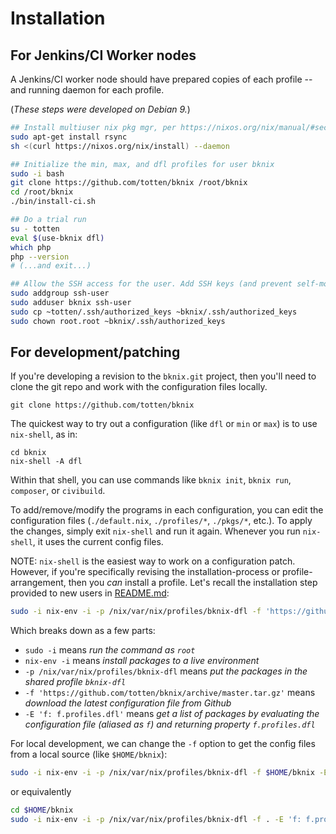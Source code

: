 # Installation

## For Jenkins/CI Worker nodes

A Jenkins/CI worker node should have prepared copies of each profile -- and
running daemon for each profile.

(*These steps were developed on Debian 9.*)

```bash
## Install multiuser nix pkg mgr, per https://nixos.org/nix/manual/#sect-multi-user-installation
sudo apt-get install rsync
sh <(curl https://nixos.org/nix/install) --daemon

## Initialize the min, max, and dfl profiles for user bknix
sudo -i bash
git clone https://github.com/totten/bknix /root/bknix
cd /root/bknix
./bin/install-ci.sh

## Do a trial run
su - totten
eval $(use-bknix dfl)
which php
php --version
# (...and exit...)

## Allow the SSH access for the user. Add SSH keys (and prevent self-modification).
sudo addgroup ssh-user
sudo adduser bknix ssh-user
sudo cp ~totten/.ssh/authorized_keys ~bknix/.ssh/authorized_keys
sudo chown root.root ~bknix/.ssh/authorized_keys
```

## For development/patching

If you're developing a revision to the `bknix.git` project, then you'll need to clone the git repo and work with the
configuration files locally.

```
git clone https://github.com/totten/bknix
```

The quickest way to try out a configuration (like `dfl` or `min` or `max`) is to use `nix-shell`, as in:

```
cd bknix
nix-shell -A dfl
```

Within that shell, you can use commands like `bknix init`, `bknix run`, `composer`, or `civibuild`.

To add/remove/modify the programs in each configuration, you can edit the configuration files (`./default.nix`,
`./profiles/*`, `./pkgs/*`, etc.).  To apply the changes, simply exit `nix-shell` and run it again.  Whenever you run
`nix-shell`, it uses the current config files.

NOTE: `nix-shell` is the easiest way to work on a configuration patch.  However, if you're specifically revising the
installation-process or profile-arrangement, then you *can* install a profile.  Let's recall the installation step
provided to new users in [README.md](../README.md):

```bash
sudo -i nix-env -i -p /nix/var/nix/profiles/bknix-dfl -f 'https://github.com/totten/bknix/archive/master.tar.gz' -E 'f: f.profiles.dfl'
```

Which breaks down as a few parts:

* `sudo -i` means *run the command as `root`*
* `nix-env -i` means *install packages to a live environment*
* `-p /nix/var/nix/profiles/bknix-dfl` means *put the packages in the shared profile `bknix-dfl`*
* `-f 'https://github.com/totten/bknix/archive/master.tar.gz'` means *download the latest configuration file from Github*
* `-E 'f: f.profiles.dfl'` means *get a list of packages by evaluating the configuration file (aliased as `f`) and returning property `f.profiles.dfl`*

For local development, we can change the `-f` option to get the config files from a local source (like `$HOME/bknix`):

```bash
sudo -i nix-env -i -p /nix/var/nix/profiles/bknix-dfl -f $HOME/bknix -E 'f: f.profiles.dfl'
```

or equivalently

```bash
cd $HOME/bknix
sudo -i nix-env -i -p /nix/var/nix/profiles/bknix-dfl -f . -E 'f: f.profiles.dfl'
```
